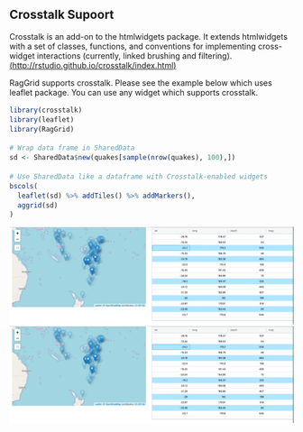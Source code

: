 ## Crosstalk Supoort

Crosstalk is an add-on to the htmlwidgets package. It extends htmlwidgets with a set of classes, functions, and conventions for implementing cross-widget interactions (currently, linked brushing and filtering). [(http://rstudio.github.io/crosstalk/index.html)](http://rstudio.github.io/crosstalk/index.html) 

RagGrid supports crosstalk. Please see the example below which uses leaflet package. You can use any widget which supports crosstalk.

```r
library(crosstalk)
library(leaflet)
library(RagGrid)

# Wrap data frame in SharedData
sd <- SharedData$new(quakes[sample(nrow(quakes), 100),])

# Use SharedData like a dataframe with Crosstalk-enabled widgets
bscols(
  leaflet(sd) %>% addTiles() %>% addMarkers(),
  aggrid(sd)
)

```
![](assets/cross-talk-demo.png)
![](/assets/cross-talk-demo.png)